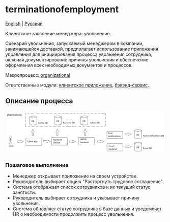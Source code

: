 # terminationofemployment

[English](terminationofemployment.md) | [Русский](terminationofemployment.ru.md)

Клиентское заявление менеджера: увольнение.

Сценарий увольнения, запускаемый менеджером в компании, занимающейся доставкой, предполагает использование приложения управления для инициирования процесса увольнения сотрудника, включая документирование причины увольнения и обеспечение оформления всех необходимых документов и процессов.

Макропроцесс: [organizational](../../macroprocesses/organizational.ru.md)

Ответственные модули: [клиентское приложение](../../frontend/managerclient.md), [бэкэнд-сервис](../../backend/managerbackend.md).

## Описание процесса

![organizational_overall](../../img/organizational_overall.png)

### Пошаговое выполнение

- Менеджер открывает приложение на своем устройстве.
- Руководитель выбирает опцию "Расторгнуть трудовое соглашение".
- Система отображает список сотрудников и их текущий статус занятости.
- Руководитель выбирает сотрудника и указывает причину увольнения.
- Система обновляет статус сотрудника в базе данных и уведомляет HR о необходимости продолжить процесс увольнения.
